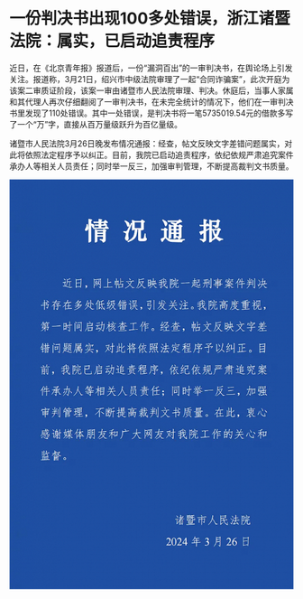 # 一份判决书出现100多处错误，浙江诸暨法院：属实，已启动追责程序

近日，在《北京青年报》报道后，一份“漏洞百出”的一审判决书，在舆论场上引发关注。报道称，3月21日，绍兴市中级法院审理了一起“合同诈骗案”，此次开庭为该案二审质证阶段，该案一审由诸暨市人民法院审理、判决。休庭后，当事人家属和其代理人再次仔细翻阅了一审判决书，在未完全统计的情况下，他们在一审判决书里发现了110处错误。其中一处错误，是判决书将一笔5735019.54元的借款多写了一个“万”字，直接从百万量级跃升为百亿量级。

诸暨市人民法院3月26日晚发布情况通报：经查，帖文反映文字差错问题属实，对此将依照法定程序予以纠正。目前，我院已启动追责程序，依纪依规严肃追究案件承办人等相关人员责任；同时举一反三，加强审判管理，不断提高裁判文书质量。

![4f4d8242eb5ce8c09b5a2df41c950936.jpg](https://raw.githubusercontent.com/qqhsx/qqnews_image/main/2024/03/26/一份判决书出现100多处错误，浙江诸暨法院：属实，已启动追责程序/4f4d8242eb5ce8c09b5a2df41c950936.jpg)

